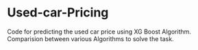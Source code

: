 # Used-car-Pricing

Code for predicting the used car price using XG Boost Algorithm.
Comparision between various Algorithms to solve the task.
